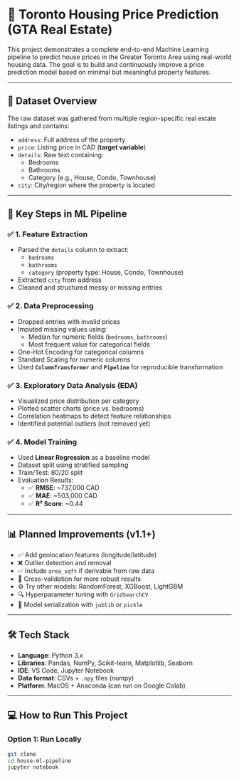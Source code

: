 # 🏡 Toronto Housing Price Prediction (GTA Real Estate)

This project demonstrates a complete end-to-end Machine Learning pipeline to predict house prices in the Greater Toronto Area using real-world housing data. The goal is to build and continuously improve a price prediction model based on minimal but meaningful property features.

---

## 📁 Dataset Overview

The raw dataset was gathered from multiple region-specific real estate listings and contains:

- `address`: Full address of the property
- `price`: Listing price in CAD (**target variable**)
- `details`: Raw text containing:
  - Bedrooms
  - Bathrooms
  - Category (e.g., House, Condo, Townhouse)
- `city`: City/region where the property is located

---

## 🧠 Key Steps in ML Pipeline

### ✅ 1. Feature Extraction
- Parsed the `details` column to extract:
  - `bedrooms`
  - `bathrooms`
  - `category` (property type: House, Condo, Townhouse)
- Extracted `city` from address
- Cleaned and structured messy or missing entries

### ✅ 2. Data Preprocessing
- Dropped entries with invalid prices
- Imputed missing values using:
  - Median for numeric fields (`bedrooms`, `bathrooms`)
  - Most frequent value for categorical fields
- One-Hot Encoding for categorical columns
- Standard Scaling for numeric columns
- Used **`ColumnTransformer`** and **`Pipeline`** for reproducible transformation

### ✅ 3. Exploratory Data Analysis (EDA)
- Visualized price distribution per category
- Plotted scatter charts (price vs. bedrooms)
- Correlation heatmaps to detect feature relationships
- Identified potential outliers (not removed yet)

### ✅ 4. Model Training
- Used **Linear Regression** as a baseline model
- Dataset split using stratified sampling
- Train/Test: 80/20 split
- Evaluation Results:
  - ✅ **RMSE**: ~737,000 CAD
  - ✅ **MAE**: ~503,000 CAD
  - ✅ **R² Score**: ~0.44

---

## 📊 Planned Improvements (v1.1+)

- ✅ Add geolocation features (longitude/latitude)
- ❌ Outlier detection and removal
- ✅ Include `area_sqft` if derivable from raw data
- 🔁 Cross-validation for more robust results
- ⚙️ Try other models: RandomForest, XGBoost, LightGBM
- 🔍 Hyperparameter tuning with `GridSearchCV`
- 📁 Model serialization with `joblib` or `pickle`

---

## 🛠️ Tech Stack

- **Language**: Python 3.x
- **Libraries**: Pandas, NumPy, Scikit-learn, Matplotlib, Seaborn
- **IDE**: VS Code, Jupyter Notebook
- **Data format**: CSVs + `.npy` files (numpy)
- **Platform**: MacOS + Anaconda (can run on Google Colab)

---

## 💻 How to Run This Project

### Option 1: Run Locally
```bash
git clone 
cd house-ml-pipeline
jupyter notebook
